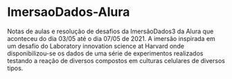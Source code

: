 # ImersaoDados-Alura

Notas de aulas e resolução de desafios da ImersãoDados3 da Alura que aconteceu do dia 03/05 até o dia 07/05 de 2021. A imersão inspirada em um desafio do Laboratory innovation science at Harvard onde 
disponibilizou-se os dados de uma série de experimentos realizados testando a reação de diversos compostos em culturas celulares de diversos tipos.
